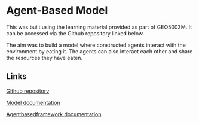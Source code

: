 # Agent-Based Model

This was built using the learning material provided as part of GEO5003M. It can be accessed 
via the Github repository linked below.

The aim was to build a model where constructed agents interact with the environment by
eating it. The agents can also interact each other and share the resources they have eaten.


## Links

[Github repository](https://github.com/heatherpink/abm)

[Model documentation](https://heatherpink.github.io/model%20documentation.html)

[Agentbasedframework documentation](https://heatherpink.github.io/agentframework%20documentation.html)
